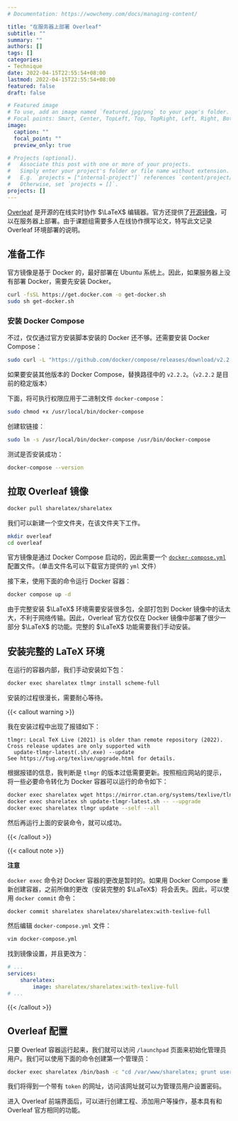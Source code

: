 ```yaml
---
# Documentation: https://wowchemy.com/docs/managing-content/

title: "在服务器上部署 Overleaf"
subtitle: ""
summary: ""
authors: []
tags: []
categories:
- Technique
date: 2022-04-15T22:55:54+08:00
lastmod: 2022-04-15T22:55:54+08:00
featured: false
draft: false

# Featured image
# To use, add an image named `featured.jpg/png` to your page's folder.
# Focal points: Smart, Center, TopLeft, Top, TopRight, Left, Right, BottomLeft, Bottom, BottomRight.
image:
  caption: ""
  focal_point: ""
  preview_only: true

# Projects (optional).
#   Associate this post with one or more of your projects.
#   Simply enter your project's folder or file name without extension.
#   E.g. `projects = ["internal-project"]` references `content/project/deep-learning/index.md`.
#   Otherwise, set `projects = []`.
projects: []
---
```


[Overleaf](https://cn.overleaf.com/) 是开源的在线实时协作 $\LaTeX$ 编辑器。官方还提供了[开源镜像](https://github.com/overleaf/overleaf)，可以在服务器上部署。由于课题组需要多人在线协作撰写论文，特写此文记录 Overleaf 环境部署的说明。

<!--more-->

## 准备工作

官方镜像是基于 Docker 的，最好部署在 Ubuntu 系统上。因此，如果服务器上没有部署 Docker，需要先安装 Docker。

```bash
curl -fsSL https://get.docker.com -o get-docker.sh
sudo sh get-docker.sh
```

### 安装 Docker Compose

不过，仅仅通过官方安装脚本安装的 Docker 还不够。还需要安装 Docker Compose：

```bash
sudo curl -L "https://github.com/docker/compose/releases/download/v2.2.2/docker-compose-$(uname -s)-$(uname -m)" -o /usr/local/bin/docker-compose
```

如果要安装其他版本的 Docker Compose，替换路径中的 `v2.2.2`。（`v2.2.2` 是目前的稳定版本）

下面，将可执行权限应用于二进制文件 `docker-compose`：

```bash
sudo chmod +x /usr/local/bin/docker-compose
```

创建软链接：

```bash
sudo ln -s /usr/local/bin/docker-compose /usr/bin/docker-compose
```

测试是否安装成功：

```bash
docker-compose --version
```

## 拉取 Overleaf 镜像

```bash
docker pull sharelatex/sharelatex
```

我们可以新建一个空文件夹，在该文件夹下工作。

```bash
mkdir overleaf
cd overleaf
```

官方镜像是通过 Docker Compose 启动的，因此需要一个 [`docker-compose.yml`](docker-compose.yml) 配置文件。（单击文件名可以下载官方提供的 `yml` 文件）

接下来，使用下面的命令运行 Docker 容器：

```bash
docker compose up -d
```

由于完整安装 $\LaTeX$ 环境需要安装很多包，全部打包到 Docker 镜像中的话太大，不利于网络传输。因此，Overleaf 官方仅仅在 Docker 镜像中部署了很少一部分 $\LaTeX$ 的功能。完整的 $\LaTeX$ 功能需要我们手动安装。

## 安装完整的 LaTeX 环境

在运行的容器内部，我们手动安装如下包：

```bash
docker exec sharelatex tlmgr install scheme-full
```

安装的过程很漫长，需要耐心等待。

{{< callout warning >}}

我在安装过程中出现了报错如下：

```
tlmgr: Local TeX Live (2021) is older than remote repository (2022).
Cross release updates are only supported with
  update-tlmgr-latest(.sh/.exe) --update
See https://tug.org/texlive/upgrade.html for details.
```

根据报错的信息，我判断是 `tlmgr` 的版本过低需要更新。按照相应网站的提示，将一些必要命令转化为 Docker 容器可以运行的命令如下：

```bash
docker exec sharelatex wget https://mirror.ctan.org/systems/texlive/tlnet/update-tlmgr-latest.sh
docker exec sharelatex sh update-tlmgr-latest.sh -- --upgrade
docker exec sharelatex tlmgr update --self --all
```

然后再运行上面的安装命令，就可以成功。

{{< /callout >}}

{{< callout note >}}

**注意**

`docker exec` 命令对 Docker 容器的更改是暂时的。如果用 Docker Compose 重新创建容器，之前所做的更改（安装完整的 $\LaTeX$）将会丢失。因此，可以使用 `docker commit` 命令：

```bash
docker commit sharelatex sharelatex/sharelatex:with-texlive-full
```

然后编辑 `docker-compose.yml` 文件：

```bash
vim docker-compose.yml
```

找到镜像设置，并且更改为：

```yml
# ...
services:
    sharelatex:
        image: sharelatex/sharelatex:with-texlive-full
# ...
```

{{< /callout >}}

## Overleaf 配置

只要 Overleaf 容器运行起来，我们就可以访问 `/launchpad` 页面来初始化管理员用户。我们可以使用下面的命令创建第一个管理员：

```bash
docker exec sharelatex /bin/bash -c "cd /var/www/sharelatex; grunt user:create-admin --email=joe@example.com"
```

我们将得到一个带有 `token` 的网址，访问该网址就可以为管理员用户设置密码。

进入 Overleaf 前端界面后，可以进行创建工程、添加用户等操作，基本具有和 Overleaf 官方相同的功能。
